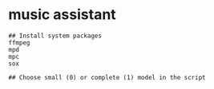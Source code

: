 # music assistant

````
## Install system packages
ffmpeg
mpd
mpc
sox

## Choose small (0) or complete (1) model in the script
````
